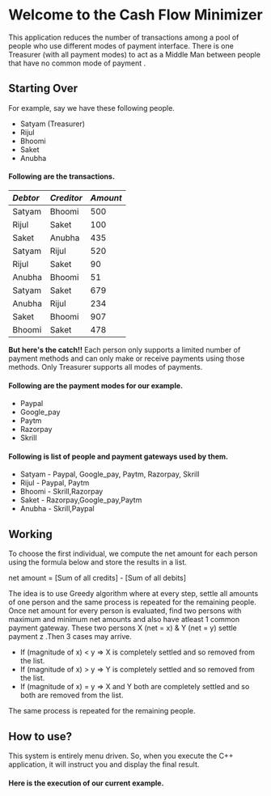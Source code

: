 
# **Welcome to the Cash Flow Minimizer**

This application
 reduces the number of transactions among a pool of people who use different modes of payment interface. There is one Treasurer (with all payment modes) to act as a Middle Man between people that have no common mode of payment .

## **Starting Over**

For example, say we have these following people.

- Satyam (Treasurer)
- Rijul
- Bhoomi
- Saket
- Anubha




#### Following are the transactions.



|  *Debtor* | *Creditor*     | *Amount*                |
| :---------- |:------- | :------------------------- |
| Satyam | Bhoomi | 500 |
| Rijul | Saket | 100 |
| Saket | Anubha | 435 |
| Satyam | Rijul | 520 |
| Rijul | Saket | 90 |
| Anubha | Bhoomi | 51 |
| Satyam | Saket | 679 |
| Anubha | Rijul | 234 |
| Saket | Bhoomi | 907 |
| Bhoomi | Saket| 478 |

**But here's the catch!!**
Each person only supports a limited number of payment methods and can only make or receive payments using those methods.
Only Treasurer supports all modes of payments.

#### Following are the payment modes for our example.

- Paypal
- Google_pay
- Paytm
- Razorpay
- Skrill

#### Following is list of people and payment gateways used by them.
 - Satyam   - Paypal, Google_pay, Paytm, Razorpay, Skrill
 - Rijul    - Paypal, Paytm
 - Bhoomi - Skrill,Razorpay 
 - Saket - Razorpay,Google_pay,Paytm
- Anubha - Skrill,Paypal

## **Working**

To choose the first individual, we compute the net amount for each person using the formula below and store the results in a list.


net amount = [Sum of all credits] - [Sum of all debits]

The idea is to use Greedy algorithm where at every step, settle all amounts of one person and the same process is repeated for the remaining people. 
Once net amount for every person is evaluated, find two persons with maximum and minimum net amounts and also have atleast 1 common payment gateway. These two persons X (net = x) & Y (net = y) settle payment z .Then 3 cases may arrive.

* If (magnitude of x) < y => X is completely settled and so removed from the list.
* If (magnitude of x) > y => Y is completely settled and so removed from the list.
* If (magnitude of x) = y => X and Y both are completely settled and so both are removed from the list.

The same process is repeated for the remaining people.

## **How to use?**

This system is entirely menu driven. So, when you execute the C++ application, it will instruct you and display the final result.



#### Here is the execution of our current example.




